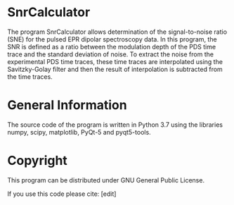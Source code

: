 SnrCalculator
=========
The program SnrCalculator allows determination of the signal-to-noise ratio (SNE) for the pulsed EPR dipolar spectroscopy data. In this program, the SNR is defined as a ratio between the modulation depth of the PDS time trace and the standard deviation of noise. To extract the noise from the experimental PDS time traces, these time traces are interpolated using the Savitzky-Golay filter and then the result of interpolation is subtracted from the time traces.

General Information
=========
The source code of the program is written in Python 3.7 using the libraries numpy, scipy, matplotlib, PyQt-5 and pyqt5-tools. 

Copyright
=========
This program can be distributed under GNU General Public License.

If you use this code please cite: [edit]
